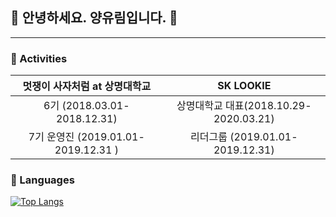 ## 💜 안녕하세요. 양유림입니다. 💜
---
### 💜 Activities
|      **멋쟁이 사자처럼 at 상명대학교**   |               **SK LOOKIE**                |
|:-----------------------------------------:|:------------------------------------------:|
|        6기 (2018.03.01-2018.12.31)        |    상명대학교 대표(2018.10.29-2020.03.21)  |
|    7기 운영진 (2019.01.01-2019.12.31 )    |      리더그룹 (2019.01.01-2019.12.31)      |

### 💜 Languages
[![Top Langs](https://github-readme-stats.vercel.app/api/top-langs/?username=ulimy&layout=compact)](https://github.com/anuraghazra/github-readme-stats)
